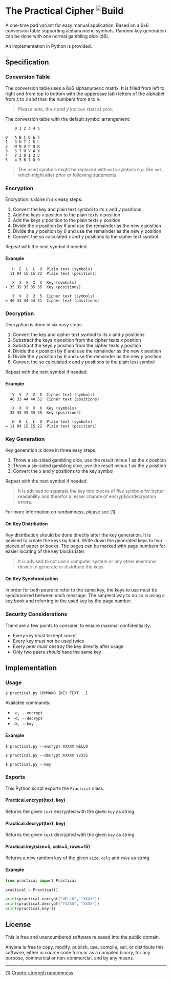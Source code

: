 # The Practical Cipher ![Build](https://img.shields.io/travis/cuhsat/practical.svg) 
A one-time pad variant for easy manual application. Based on a 6x6 conversion
table supporting alphanumeric symbols. Random key generation can be done with
one normal gambling dice (d6).

An implementation in Python is provided.

## Specification

### Conversion Table
The conversion table uses a 6x6 alphanumeric matrix. It is filled from left
to right and from top to bottom with the uppercase latin letters of the
alphabet from `A` to `Z` and than the numbers from `0` to `9`.

> Please note, the _x_ and _y_ indices start at zero.

The conversion table with the default symbol arrangement:
```
    0 1 2 3 4 5

0   A B C D E F
1   G H I J K L
2   M N O P Q R
3   S T U V W X
4   Y Z 0 1 2 3
5   4 5 6 7 8 9
```
> The used symbols might be replaced with `meta` symbols e.g. like `not`,
> which might alter prior or following statements.

### Encryption
Encryption is done in six easy steps:

1. Convert the key and plain text symbol to its _x_ and _y_ positions
2. Add the keys _x_ position to the plain texts _x_ position
3. Add the keys _y_ position to the plain texts _y_ position
4. Divide the _x_ position by _6_ and use the remainder as the new _x_ position
5. Divide the _y_ position by _6_ and use the remainder as the new _y_ position
6. Convert the so calculated _x_ and _y_ positions to the cipher text symbol

Repeat with the next symbol if needed.

#### Example
```
   H  E  L  L  O  Plain text (symbols)
  11 04 15 15 22  Plain text (positions)

   X  X  X  X  X  Key (symbols)
+ 35 35 35 35 35  Key (positions)

   Y  V  2  2  5  Cipher text (symbols)
= 40 33 44 44 51  Cipher text (positions)
```

### Decryption
Decryption is done in six easy steps:

1. Convert the key and cipher text symbol to its _x_ and _y_ positions
2. Substract the keys _x_ position from the cipher texts _x_ position
3. Substract the keys _y_ position from the cipher texts _y_ position
4. Divide the _x_ position by _6_ and use the remainder as the new _x_ position
5. Divide the _y_ position by _6_ and use the remainder as the new _y_ position
6. Convert the so calculated _x_ and _y_ positions to the plain text symbol

Repeat with the next symbol if needed.

#### Example
```
   Y  V  2  2  5  Cipher text (symbols)
  40 33 44 44 51  Cipher text (positions)

   X  X  X  X  X  Key (symbols)
- 35 35 35 35 35  Key (positions)

   H  E  L  L  O  Plain text (symbols)
= 11 04 15 15 22  Plain text (positions)
```

### Key Generation
Key generation is done in three easy steps:

1. Throw a six-sided gambling dice, use the result minus _1_ as the _x_ position
2. Throw a six-sided gambling dice, use the result minus _1_ as the _y_ position
3. Convert the _x_ and _y_ positions to the key symbol

Repeat with the next symbol if needed.

> It is advised to separate the key into blocks of five symbols for better
> readability and therefor a lesser chance of encryption/decryption errors.

For more information on randomness, please see [1].

#### On Key Distribution
Key distribution should be done directly after the key generation. It is
advised to create the keys by hand. Write down the generated keys to two
pieces of paper or books. The pages can be marked with page numbers for
easier locating of the key blocks later.

> It is advised to not use a computer system or any other electronic device to
> generate or distribute the keys.

#### On Key Synchronization
In order for both peers to refer to the same key, the keys to use must be
synchronized between each message. The simplest way to do so is using a key
book and referring to the used key by the page number.

### Security Considerations
There are a few points to consider, to ensure maximal confidentiality:

* Every key *must* be kept secret
* Every key *must not* be used twice
* Every peer *must* destroy the key directly after usage
* Only two peers *should* have the same key

## Implementation

### Usage
```$ practical.py COMMAND [KEY TEXT...]```

Available commands:
* `-e, --encrypt`
* `-d, --decrypt`
* `-k, --key`

#### Example
```
$ practical.py --encrypt XXXXX HELLO
```
```
$ practical.py --decrypt XXXXX YV255
```
```
$ practical.py --key
```

### Exports
This Python script exports the `Practical` class.

#### Practical.encrypt(text, key)
Returns the given `text` encrypted with the given `key` as string.

#### Practical.decrypt(text, key)
Returns the given `text` decrypted with the given `key` as string.

#### Practical.key(size=5, cols=5, rows=15)
Returns a new random key of the given `size`, `cols` and `rows` as string.

#### Example
```python
from practical import Practical

practical = Practical()

print(practical.encrypt("HELLO", "XXXX"))
print(practical.decrypt("YV255", "XXXX"))
print(practical.key())
```

## License
This is free and unencumbered software released into the public domain.

Anyone is free to copy, modify, publish, use, compile, sell, or distribute
this software, either in source code form or as a compiled binary, for any
purpose, commercial or non-commercial, and by any means.

----
[1] [Crypto-strength randomness](https://www.cs.berkeley.edu/~daw/rnd/)
